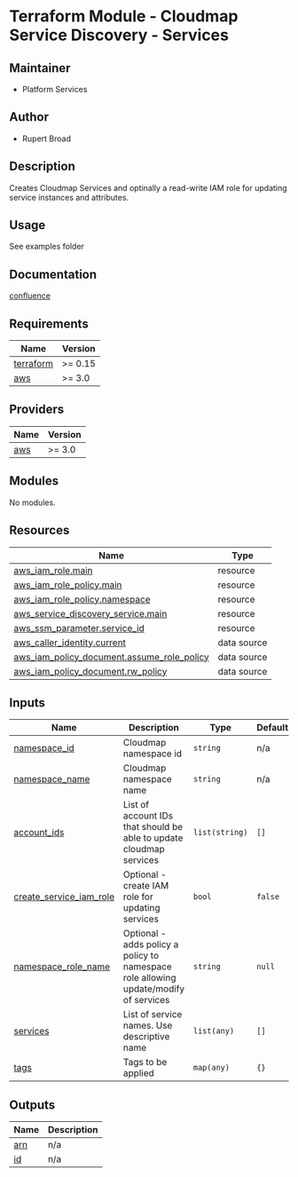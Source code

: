 # Terraform Module - Cloudmap Service Discovery - Services

## Maintainer

* Platform Services

## Author

* Rupert Broad

## Description

Creates Cloudmap Services and optinally a read-write IAM role for updating service instances and attributes.

## Usage

See examples folder

## Documentation

[confluence](https://ohpendev.atlassian.net/wiki/spaces/CCE/pages/2062320795/Terraform+Modules)

<!-- BEGIN_TF_DOCS -->
## Requirements

| Name | Version |
|------|---------|
| <a name="requirement_terraform"></a> [terraform](#requirement\_terraform) | >= 0.15 |
| <a name="requirement_aws"></a> [aws](#requirement\_aws) | >= 3.0 |

## Providers

| Name | Version |
|------|---------|
| <a name="provider_aws"></a> [aws](#provider\_aws) | >= 3.0 |

## Modules

No modules.

## Resources

| Name | Type |
|------|------|
| [aws_iam_role.main](https://registry.terraform.io/providers/hashicorp/aws/latest/docs/resources/iam_role) | resource |
| [aws_iam_role_policy.main](https://registry.terraform.io/providers/hashicorp/aws/latest/docs/resources/iam_role_policy) | resource |
| [aws_iam_role_policy.namespace](https://registry.terraform.io/providers/hashicorp/aws/latest/docs/resources/iam_role_policy) | resource |
| [aws_service_discovery_service.main](https://registry.terraform.io/providers/hashicorp/aws/latest/docs/resources/service_discovery_service) | resource |
| [aws_ssm_parameter.service_id](https://registry.terraform.io/providers/hashicorp/aws/latest/docs/resources/ssm_parameter) | resource |
| [aws_caller_identity.current](https://registry.terraform.io/providers/hashicorp/aws/latest/docs/data-sources/caller_identity) | data source |
| [aws_iam_policy_document.assume_role_policy](https://registry.terraform.io/providers/hashicorp/aws/latest/docs/data-sources/iam_policy_document) | data source |
| [aws_iam_policy_document.rw_policy](https://registry.terraform.io/providers/hashicorp/aws/latest/docs/data-sources/iam_policy_document) | data source |

## Inputs

| Name | Description | Type | Default | Required |
|------|-------------|------|---------|:--------:|
| <a name="input_namespace_id"></a> [namespace\_id](#input\_namespace\_id) | Cloudmap namespace id | `string` | n/a | yes |
| <a name="input_namespace_name"></a> [namespace\_name](#input\_namespace\_name) | Cloudmap namespace name | `string` | n/a | yes |
| <a name="input_account_ids"></a> [account\_ids](#input\_account\_ids) | List of account IDs that should be able to update cloudmap services | `list(string)` | `[]` | no |
| <a name="input_create_service_iam_role"></a> [create\_service\_iam\_role](#input\_create\_service\_iam\_role) | Optional - create IAM role for updating services | `bool` | `false` | no |
| <a name="input_namespace_role_name"></a> [namespace\_role\_name](#input\_namespace\_role\_name) | Optional - adds policy a policy to namespace role allowing update/modify of services | `string` | `null` | no |
| <a name="input_services"></a> [services](#input\_services) | List of service names. Use descriptive name | `list(any)` | `[]` | no |
| <a name="input_tags"></a> [tags](#input\_tags) | Tags to be applied | `map(any)` | `{}` | no |

## Outputs

| Name | Description |
|------|-------------|
| <a name="output_arn"></a> [arn](#output\_arn) | n/a |
| <a name="output_id"></a> [id](#output\_id) | n/a |
<!-- END_TF_DOCS -->
